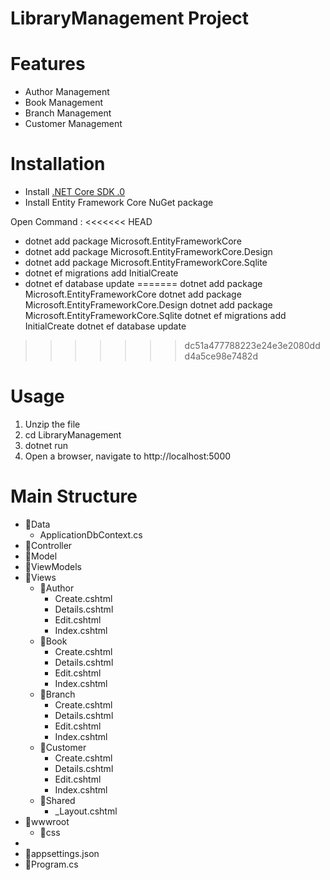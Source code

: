 # LibraryManagement Project

# Features
- Author Management
- Book Management
- Branch Management
- Customer Management

# Installation
- Install [.NET Core SDK .0](https://dotnet.microsoft.com/download)
- Install Entity Framework Core NuGet package

Open Command :
<<<<<<< HEAD
- dotnet add package Microsoft.EntityFrameworkCore
- dotnet add package Microsoft.EntityFrameworkCore.Design
- dotnet add package Microsoft.EntityFrameworkCore.Sqlite
- dotnet ef migrations add InitialCreate
- dotnet ef database update
=======
dotnet add package Microsoft.EntityFrameworkCore
dotnet add package Microsoft.EntityFrameworkCore.Design
dotnet add package Microsoft.EntityFrameworkCore.Sqlite
dotnet ef migrations add InitialCreate
dotnet ef database update
>>>>>>> dc51a477788223e24e3e2080ddd4a5ce98e7482d

# Usage
1. Unzip the file
2. cd LibraryManagement
3. dotnet run
4. Open a browser, navigate to http://localhost:5000



# Main Structure
- 📂Data
    - ApplicationDbContext.cs
- 📂Controller
- 📂Model     
- 📂ViewModels
- 📂Views     
    - 📂Author
        - Create.cshtml
        - Details.cshtml 
        - Edit.cshtml   
        - Index.cshtml 
    - 📂Book
        - Create.cshtml 
        - Details.cshtml
        - Edit.cshtml    
        - Index.cshtml   
    - 📂Branch
        - Create.cshtml  
        - Details.cshtml 
        - Edit.cshtml    
        - Index.cshtml   
    - 📂Customer
        - Create.cshtml  
        - Details.cshtml 
        - Edit.cshtml    
        - Index.cshtml   
    - 📂Shared
        - _Layout.cshtml 
- 📂wwwroot      
    - 📂css      
- 
- 📑appsettings.json   
- 📑Program.cs         

